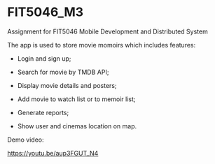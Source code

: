 # FIT5046_M3

Assignment for FIT5046 Mobile Development and Distributed System

The app is used to store movie momoirs which includes features:

+ Login and sign up;

+ Search for movie by TMDB API;

+ Display movie details and posters;

+ Add movie to watch list or to memoir list;

+ Generate reports;

+ Show user and cinemas location on map.

Demo video:

https://youtu.be/aup3FGUT_N4